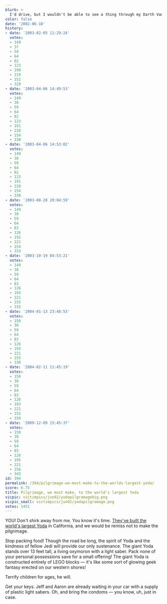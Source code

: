 ```yaml
---
blurb: >
  I'd drive, but I wouldn't be able to see a thing through my Darth Vader helmet.
color: false
date: '2002-06-18'
history:
- date: '2003-02-05 11:29:24'
  votes:
  - 149
  - 37
  - 59
  - 64
  - 82
  - 123
  - 190
  - 219
  - 152
  - 329
- date: '2003-04-06 14:49:53'
  votes:
  - 149
  - 38
  - 59
  - 64
  - 82
  - 123
  - 191
  - 220
  - 154
  - 330
- date: '2003-04-06 14:53:02'
  votes:
  - 149
  - 38
  - 59
  - 64
  - 82
  - 123
  - 191
  - 220
  - 154
  - 330
- date: '2003-08-28 20:04:59'
  votes:
  - 149
  - 38
  - 59
  - 64
  - 83
  - 126
  - 192
  - 221
  - 154
  - 333
- date: '2003-10-19 04:53:21'
  votes:
  - 149
  - 38
  - 59
  - 64
  - 83
  - 126
  - 193
  - 221
  - 155
  - 335
- date: '2004-01-13 23:48:53'
  votes:
  - 150
  - 38
  - 59
  - 64
  - 83
  - 126
  - 193
  - 221
  - 155
  - 338
- date: '2004-02-11 11:45:19'
  votes:
  - 150
  - 38
  - 59
  - 64
  - 83
  - 126
  - 193
  - 221
  - 155
  - 339
- date: '2009-12-09 15:45:37'
  votes:
  - 150
  - 38
  - 59
  - 64
  - 83
  - 126
  - 195
  - 221
  - 156
  - 343
id: 394
permalink: /394/pilgrimage-we-must-make-to-the-worlds-largest-yoda/
score: 6.75
title: Pilgrimage, we must make, to the world's largest Yoda
vicpic: victimpics/jun02/yodapilgramagebig.png
vicpic_small: victimpics/jun02/yodapilgramage.png
votes: 1451
---
```


YOU! Don't shirk away from me. You know it's time. [They've built the
world's largest
Yoda](https://web.archive.org/web/20020618000000/http://www.lego.com/eng/legoland/california/default.asp?page=press&left=1&subcontent=pressrelease&id=406)
in California, and we would be remiss not to make the pilgrimage.

Stop packing food! Though the road be long, the spirit of Yoda and the
kindness of fellow Jedi will provide our only sustenance. The giant Yoda
stands over 13 feet tall, a living oxymoron with a light saber. Pack
none of your personal possessions save for a small offering! The giant
Yoda is constructed entirely of LEGO blocks — it's like some sort of
glowing geek fantasy erected on our western shores!

Terrify children for ages, he will.

Get your keys. Jeff and Aaron are already waiting in your car with a
supply of plastic light sabers. Oh, and bring the condoms — you know,
uh, just in case.